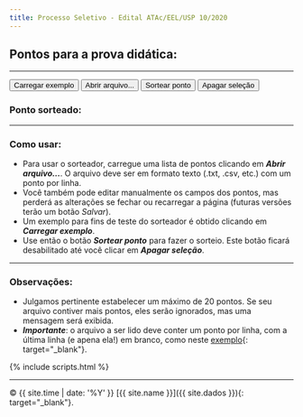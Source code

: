 ```yaml
---
title: Processo Seletivo - Edital ATAc/EEL/USP 10/2020
---
```


## Pontos para a prova didática:

<output id="inputs"></output>
<input type="file" id="pontosfile" accept=".txt, .csv, .dat, .yml" hidden />

---

<button type="button" id='exemplo' class='btn' onclick="carrega_exemplo()">Carregar exemplo</button>
<input type="button" id='abrir' class='btn' onclick="abrir()" value="Abrir arquivo...">
<button type="button" id='sorteio' class='btn' onclick="document.getElementById('pontosorteado').innerHTML = sorteia(1, window.N)">Sortear ponto</button>
<button type="button" id='apagar' class='btn' onclick="resetstyle()">Apagar seleção</button>

### Ponto sorteado: <span class="badge" id="pontosorteado"></span>

---

### Como usar:

* Para usar o sorteador, carregue uma lista de pontos clicando em **_Abrir arquivo..._**. O arquivo  deve ser em formato texto (.txt, .csv, etc.) com um ponto por linha.
* Você também pode editar manualmente os campos dos pontos, mas perderá as alterações se fechar ou recarregar a página (futuras versões terão um botão _Salvar_).
* Um exemplo para fins de teste do sorteador é obtido clicando em _**Carregar exemplo**_.
* Use então o botão _**Sortear ponto**_ para fazer o sorteio. Este botão ficará desabilitado até você clicar em _**Apagar seleção**_.

---

### Observações:

* Julgamos pertinente estabelecer um máximo de 20 pontos. Se seu arquivo contiver mais pontos, eles serão ignorados, mas uma mensagem será exibida.
* **_Importante_**: o arquivo a ser lido deve conter um ponto por linha, com a última linha (e apena ela!) em branco, como neste [exemplo]({{site.baseurl}}/assets/exemplo/exemplo-pontos.txt){: target="_blank"}.

<!-- Carregando os scripts -->

{% include scripts.html %}

---

© {{ site.time | date: '%Y' }} [{{ site.name }}]({{ site.dados }}){: target="_blank"}.
